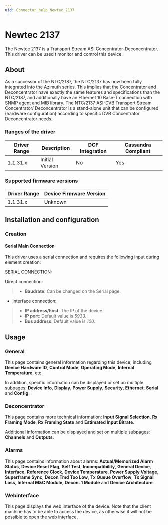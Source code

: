 ```yaml
---
uid: Connector_help_Newtec_2137
---
```


# Newtec 2137

The Newtec 2137 is a Transport Stream ASI Concentrator-Deconcentrator. This driver can be used t monitor and control this device.

## About

As a successor of the NTC/2187, the NTC/2137 has now been fully integrated into the Azimuth series. This implies that the Concentrator and Deconcentrator have exactly the same features and specifications than the NTC/2187, and additionally have an Ethernet 10 Base-T connection with SNMP agent and MIB library. The NTC/2137 ASI-DVB Transport Stream Concentrator/ Deconcentrator is a stand-alone unit that can be configured (hardware configuration) according to specific DVB Concentrator Deconcentrator needs.

### Ranges of the driver

| **Driver Range** | **Description** | **DCF Integration** | **Cassandra Compliant** |
|------------------|-----------------|---------------------|-------------------------|
| 1.1.31.x         | Initial Version | No                  | Yes                     |

### Supported firmware versions

| **Driver Range** | **Device Firmware Version** |
|------------------|-----------------------------|
| 1.1.31.x         | Unknown                     |

## Installation and configuration

### Creation

#### Serial Main Connection

This driver uses a serial connection and requires the following input during element creation:

SERIAL CONNECTION:

Direct connection:

> - **Baudrate**: Can be changed on the Serial page.

- Interface connection:

> - **IP address/host**: The IP of the device.
> - **IP port**: Default value is *5933*.
> - **Bus address**: Default value is *100*.

## Usage

### General

This page contains general information regarding this device, including **Device Hardware ID**, **Control Mode**, **Operating Mode**, **Internal Temperature**, etc.

In addition, specific information can be displayed or set on multiple subpages: **Device Info**, **Display**, **Power Supply**, **Security**, **Ethernet**, **Serial** and **Config**.

### Deconcentrator

This page contains more technical information: **Input Signal Selection**, **Rx Framing Mode**, **Rx Framing State** and **Estimated Input Bitrate**.

Additional information can be displayed and set on multiple subpages: **Channels** and **Outputs**.

### Alarms

This page contains information about alarms: **Actual/Memorized Alarm Status**, **Device Reset Flag**, **Self Test**, **Incompatibility**, **General Device**, **Interface**, **Reference Clock**, **Device Temperature**, **Power Supply Voltage**, **Superframe Sync**, **Decon Tmd Too Low**, **Tx Queue Overflow**, **Tx Signal Loss**, **Internal M&C Module**, **Decon. 1 Module** and **Device Architecture**.

### Webinterface

This page displays the web interface of the device. Note that the client machine has to be able to access the device, as otherwise it will not be possible to open the web interface.
